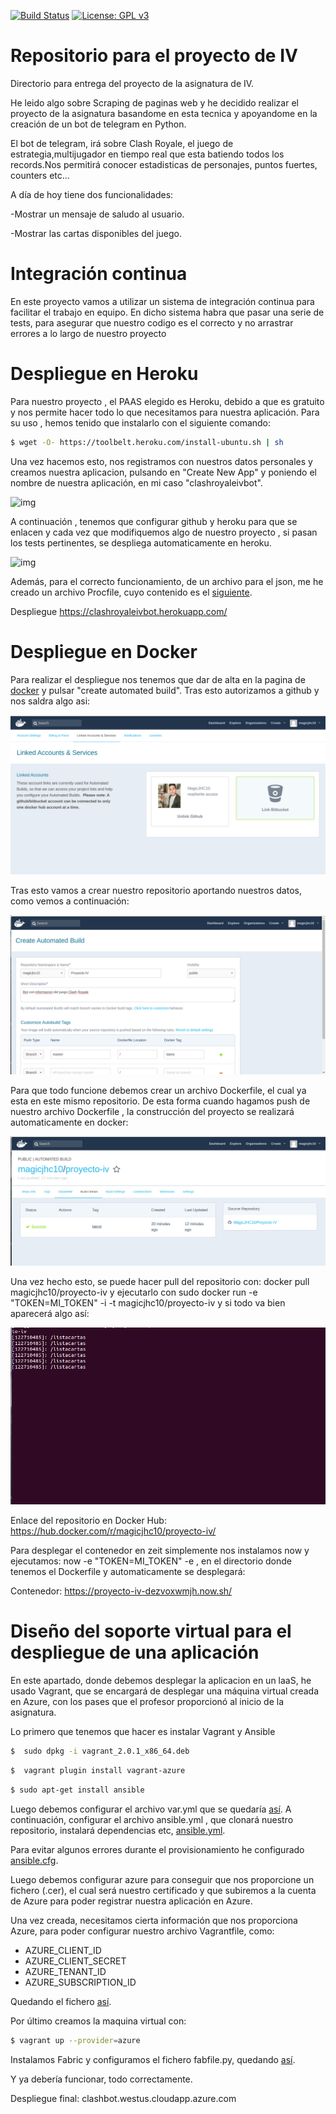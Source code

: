 [![Build Status](https://travis-ci.org/MagicJHC10/Proyecto-IV.svg?branch=master)](https://travis-ci.org/MagicJHC10/Proyecto-IV)
[![License: GPL v3](https://img.shields.io/badge/License-GPL%20v3-blue.svg)](https://www.gnu.org/licenses/gpl-3.0)
# Repositorio para el proyecto de IV

Directorio para entrega del proyecto de la asignatura de IV.

He leido algo sobre Scraping de paginas web y he decidido realizar el proyecto de la asignatura basandome en esta tecnica y apoyandome en la creación de un bot de telegram en Python.

El bot de telegram, irá sobre Clash Royale, el juego de estrategia,multijugador en tiempo real que esta batiendo todos los records.Nos permitirá conocer estadisticas de personajes, puntos fuertes, counters etc...

A día de hoy tiene dos funcionalidades:

-Mostrar un mensaje de saludo al usuario.

-Mostrar las cartas disponibles del juego.
# Integración continua

En este proyecto vamos a utilizar un sistema de integración continua para facilitar el trabajo en equipo. En dicho sistema habra que pasar una serie de tests, para asegurar que nuestro codigo es el correcto y no arrastrar errores a lo largo de nuestro proyecto

# Despliegue en Heroku

Para nuestro proyecto , el PAAS elegido es Heroku, debido a que es gratuito y nos permite hacer todo lo que necesitamos para nuestra aplicación. Para su uso , hemos tenido que instalarlo con el siguiente comando:

```bash
$ wget -O- https://toolbelt.heroku.com/install-ubuntu.sh | sh
```

Una vez hacemos esto, nos registramos con nuestros datos personales y creamos nuestra aplicacion, pulsando en "Create New App" y poniendo el nombre de nuestra aplicación, en mi caso "clashroyaleivbot".

![img](https://github.com/MagicJHC10/Proyecto-IV/blob/master/capturas/1.png)

A continuación , tenemos que configurar github y heroku para que se enlacen y cada vez que modifiquemos algo de nuestro proyecto , si pasan los tests pertinentes, se despliega automaticamente en heroku.

![img](https://github.com/MagicJHC10/Proyecto-IV/blob/master/capturas/2.png)

Además, para el correcto funcionamiento, de un archivo para el json, me he creado un archivo Procfile, cuyo contenido es el [siguiente](https://github.com/MagicJHC10/ProyectoIV/blob/master/Procfile).

Despliegue https://clashroyaleivbot.herokuapp.com/

# Despliegue en Docker
 
Para realizar el despliegue nos tenemos que dar de alta en la pagina de [docker](https://hub.docker.com/) y pulsar "create automated build". Tras esto autorizamos a github y nos saldra algo asi:

![img](https://github.com/MagicJHC10/Proyecto-IV/blob/master/capturas/githubenlazadoadocker.png)

Tras esto vamos a crear nuestro repositorio aportando nuestros datos, como vemos a continuación:

![img](https://github.com/MagicJHC10/Proyecto-IV/blob/master/capturas/creandorepositoriodocker.png)

Para que todo funcione debemos crear un archivo Dockerfile, el cual ya esta en este mismo repositorio. De esta forma cuando hagamos push de nuestro archivo Dockerfile , la construcción del proyecto se realizará automaticamente en docker:

![img](https://github.com/MagicJHC10/Proyecto-IV/blob/master/capturas/traspushdedockerfile.png)

Una vez hecho esto, se puede hacer pull del repositorio con: docker pull magicjhc10/proyecto-iv y ejecutarlo con sudo docker run -e "TOKEN=MI_TOKEN" -i -t magicjhc10/proyecto-iv y si todo va bien aparecerá algo así:

![img](https://github.com/MagicJHC10/Proyecto-IV/blob/master/capturas/rundocker.png)

Enlace del repositorio en Docker Hub: https://hub.docker.com/r/magicjhc10/proyecto-iv/

Para desplegar el contenedor en zeit simplemente nos instalamos now y ejecutamos: now -e "TOKEN=MI_TOKEN" -e , en el directorio donde tenemos el Dockerfile y automaticamente se desplegará:

Contenedor: https://proyecto-iv-dezvoxwmjh.now.sh/

# Diseño del soporte virtual para el despliegue de una aplicación

En este apartado, donde debemos desplegar la aplicacion en un laaS, he usado Vagrant, que se encargará de desplegar una máquina virtual creada en Azure, con los pases que el profesor proporcionó al inicio de la asignatura.

Lo primero que tenemos que hacer es instalar Vagrant y Ansible

```bash
$  sudo dpkg -i vagrant_2.0.1_x86_64.deb 
```

```bash
$  vagrant plugin install vagrant-azure
```

```bash
$ sudo apt-get install ansible

```

Luego debemos configurar el archivo var.yml que se quedaría [así](https://github.com/MagicJHC10/Proyecto-IV/blob/master/var.yml).
A continuación, configurar el archivo ansible.yml , que clonará nuestro repositorio, instalará dependencias etc, [ansible.yml](https://github.com/MagicJHC10/Proyecto-IV/blob/master/ansible.yml).

Para evitar algunos errores durante el provisionamiento he configurado [ansible.cfg](https://github.com/MagicJHC10/Proyecto-IV/blob/master/ansible.cfg).

Luego debemos configurar azure para conseguir que nos proporcione un fichero (.cer), el cual será nuestro certificado y que subiremos a la cuenta de Azure para poder registrar nuestra aplicación en Azure.

Una vez creada, necesitamos cierta información que nos proporciona Azure, para poder configurar nuestro archivo Vagrantfile, como:

- AZURE_CLIENT_ID
- AZURE_CLIENT_SECRET
- AZURE_TENANT_ID
- AZURE_SUBSCRIPTION_ID

Quedando el fichero [así](https://github.com/MagicJHC10/Proyecto-IV/blob/master/Vagrantfile).

Por último creamos la maquina virtual con:

```bash
$ vagrant up --provider=azure

```

Instalamos Fabric y configuramos el fichero fabfile.py, quedando [así](https://github.com/MagicJHC10/Proyecto-IV/blob/master/despliegue/fabfile.py).

Y ya debería funcionar, todo correctamente.


Despliegue final: clashbot.westus.cloudapp.azure.com

